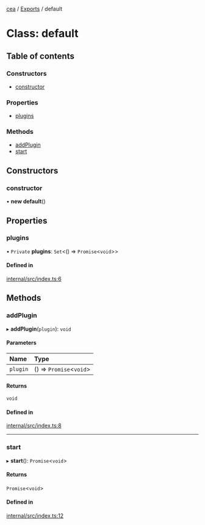 [cea](../README.md) / [Exports](../modules.md) / default

# Class: default

## Table of contents

### Constructors

- [constructor](default.md#constructor)

### Properties

- [plugins](default.md#plugins)

### Methods

- [addPlugin](default.md#addplugin)
- [start](default.md#start)

## Constructors

### constructor

• **new default**()

## Properties

### plugins

• `Private` **plugins**: `Set`<() => `Promise`<`void`\>\>

#### Defined in

[internal/src/index.ts:6](https://github.com/ceajs/cea/blob/3498600/src/internal/src/index.ts#L6)

## Methods

### addPlugin

▸ **addPlugin**(`plugin`): `void`

#### Parameters

| Name | Type |
| :------ | :------ |
| `plugin` | () => `Promise`<`void`\> |

#### Returns

`void`

#### Defined in

[internal/src/index.ts:8](https://github.com/ceajs/cea/blob/3498600/src/internal/src/index.ts#L8)

___

### start

▸ **start**(): `Promise`<`void`\>

#### Returns

`Promise`<`void`\>

#### Defined in

[internal/src/index.ts:12](https://github.com/ceajs/cea/blob/3498600/src/internal/src/index.ts#L12)
